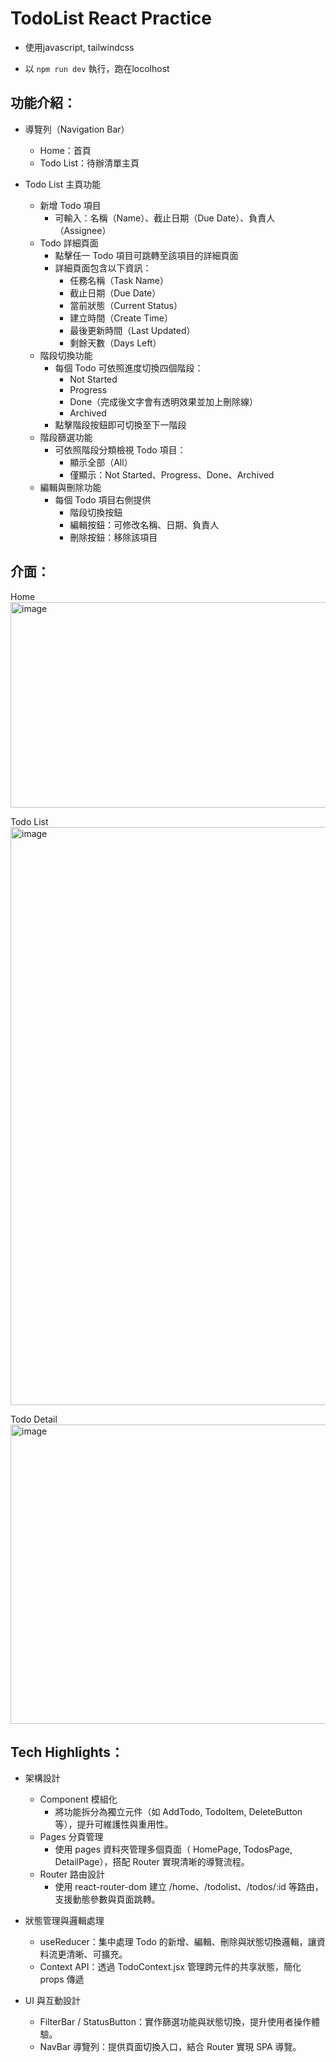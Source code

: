 # TodoList React Practice

- 使用javascript, tailwindcss

- 以 `npm run dev` 執行，跑在locolhost


## 功能介紹：
- 導覽列（Navigation Bar）
  - Home：首頁
  - Todo List：待辦清單主頁
 
- Todo List 主頁功能
  - 新增 Todo 項目
    - 可輸入：名稱（Name）、截止日期（Due Date）、負責人（Assignee）
  - Todo 詳細頁面
    - 點擊任一 Todo 項目可跳轉至該項目的詳細頁面
    - 詳細頁面包含以下資訊：
      - 任務名稱（Task Name）
      - 截止日期（Due Date）
      - 當前狀態（Current Status）
      - 建立時間（Create Time）
      - 最後更新時間（Last Updated）
      - 剩餘天數（Days Left）
  - 階段切換功能
    - 每個 Todo 可依照進度切換四個階段：
      - Not Started
      - Progress
      - Done（完成後文字會有透明效果並加上刪除線）
      - Archived
    - 點擊階段按鈕即可切換至下一階段
  - 階段篩選功能
    - 可依照階段分類檢視 Todo 項目：
      - 顯示全部（All）
      - 僅顯示：Not Started、Progress、Done、Archived
  - 編輯與刪除功能
    - 每個 Todo 項目右側提供
      - 階段切換按鈕
      - 編輯按鈕：可修改名稱、日期、負責人
      - 刪除按鈕：移除該項目

## 介面：

Home
<img width="1044" height="329" alt="image" src="https://github.com/user-attachments/assets/9ec16668-f271-4747-8778-a39a13ab6917" />


Todo List
<img width="1016" height="925" alt="image" src="https://github.com/user-attachments/assets/e63d6397-68d7-46e8-a6ad-fd87a1b5c53d" />

Todo Detail
<img width="1055" height="479" alt="image" src="https://github.com/user-attachments/assets/c9add7ff-eade-469a-831d-3aadd9acfe09" />


## Tech Highlights：
- 架構設計
  - Component 模組化
    - 將功能拆分為獨立元件（如 AddTodo, TodoItem, DeleteButton 等），提升可維護性與重用性。
  - Pages 分頁管理
    - 使用 pages 資料夾管理多個頁面（ HomePage, TodosPage, DetailPage），搭配 Router 實現清晰的導覽流程。
  - Router 路由設計
    - 使用 react-router-dom 建立 /home、/todolist、/todos/:id 等路由，支援動態參數與頁面跳轉。
- 狀態管理與邏輯處理
  - useReducer：集中處理 Todo 的新增、編輯、刪除與狀態切換邏輯，讓資料流更清晰、可擴充。
  - Context API：透過 TodoContext.jsx 管理跨元件的共享狀態，簡化 props 傳遞
 
- UI 與互動設計
  - FilterBar / StatusButton：實作篩選功能與狀態切換，提升使用者操作體驗。
  - NavBar 導覽列：提供頁面切換入口，結合 Router 實現 SPA 導覽。


